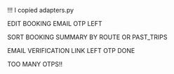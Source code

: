 !!! I copied adapters.py 

EDIT BOOKING EMAIL OTP LEFT

SORT BOOKING SUMMARY BY ROUTE OR PAST_TRIPS

EMAIL VERIFICATION LINK LEFT OTP DONE

TOO MANY OTPS!!